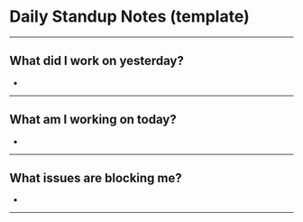 # Daily Standup Notes (template)

---

## What did I work on yesterday?

- 

---

## What am I working on today?

- 

---

## What issues are blocking me?

- 

---